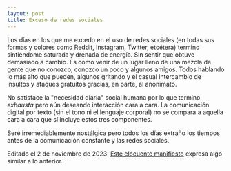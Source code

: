 ```yaml
---
layout: post
title: Exceso de redes sociales
---
```


Los días en los que me excedo en el uso de redes sociales (en todas sus formas y colores como Reddit, Instagram, Twitter, etcétera) termino sintiéndome saturada y drenada de energía. Sin sentir que obtuve demasiado a cambio. Es como venir de un lugar lleno de una mezcla de gente que no conozco, conozco un poco y algunos amigos. Todos hablando lo más alto que pueden, algunos gritando y el casual intercambio de insultos y ataques gratuitos gracias, en parte, al anonimato.

No satisface la "necesidad diaria" social humana por lo que termino _exhausta_ pero aún deseando interacción cara a cara. La comunicación digital por texto (sin el tono ni el lenguaje corporal) no se compara a aquella cara a cara que sí incluye estos tres componentes.

Seré irremediablemente nostálgica pero todos los días extraño los tiempos antes de la comunicación constante y las redes sociales.

Editado el 2 de noviembre de 2023: [Este elocuente manifiesto](https://flamedfury.com/manifesto/#the-old-web) expresa algo similar a lo anterior.